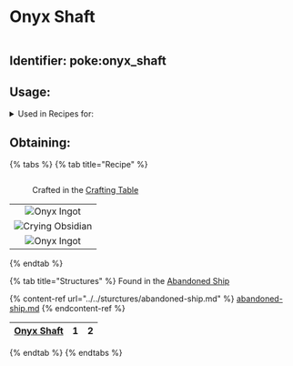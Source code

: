 # Onyx Shaft

<figure><img src="https://github.com/user-attachments/assets/2711462c-b5b7-4923-88d2-523da33d3edd" alt=""><figcaption></figcaption></figure>



## Identifier: **poke:onyx\_shaft** <a href="#identifier" id="identifier"></a>

## Usage:

<details>

<summary>Used in Recipes for:</summary>

* Circuit Sword
* Onyx Sword
* Radium Sword
* Shade Sword
* Cobalt Battleaxe
* Onyx Battleaxe
* Radium Battleaxe
* Shade Battleaxe
* Holy Battleaxe
* Godly Battleaxe
* Galaxy Battleaxe
* Astral Battleaxe
* Medic Battleaxe
* Hellish Battleaxe
* Demonic Battleaxe
* Void Battleaxe
* Death Battleaxe
* Molten Battleaxe
* Nebula Battleaxe
* Cobalt Scythe
* Galactic Scythe
* Cobalt Haxel
* Onyx Haxel
* Astral Upgrader
* Cobalt Upgrader
* Demonic Upgrader
* Galaxy Upgrader
* Godly Upgrader
* Hellish Upgrader
* Holy Upgrader
* Onyx Upgrader
* Shade Upgrader
* Void Upgrader

</details>



## Obtaining:

{% tabs %}
{% tab title="Recipe" %}


<figure><img src="https://minecraft.wiki/images/thumb/Crafting_Table_JE4_BE3.png/150px-Crafting_Table_JE4_BE3.png?5767f" alt=""><figcaption><p>Crafted in the <a href="https://minecraft.wiki/w/Crafting_Table">Crafting Table</a></p></figcaption></figure>

|                                                                                                                                   |
| :-------------------------------------------------------------------------------------------------------------------------------: |
|                   ![Onyx Ingot](https://github.com/user-attachments/assets/436247aa-b55d-4e05-aefc-8cfa2fee648a)                  |
| ![Crying Obsidian](https://minecraft.wiki/images/thumb/Crying\_Obsidian\_JE1\_BE1.png/150px-Crying\_Obsidian\_JE1\_BE1.png?f1f04) |
|                   ![Onyx Ingot](https://github.com/user-attachments/assets/436247aa-b55d-4e05-aefc-8cfa2fee648a)                  |
{% endtab %}

{% tab title="Structures" %}
Found in the [Abandoned Ship](../../sturctures/abandoned-ship.md)

{% content-ref url="../../sturctures/abandoned-ship.md" %}
[abandoned-ship.md](../../sturctures/abandoned-ship.md)
{% endcontent-ref %}





| [<img src="https://pfewiki.gitbook.io/~gitbook/image?url=https%3A%2F%2Fgithub.com%2Fuser-attachments%2Fassets%2F2711462c-b5b7-4923-88d2-523da33d3edd&#x26;width=40&#x26;dpr=4&#x26;quality=100&#x26;sign=f7085485&#x26;sv=1" alt="" data-size="line">Onyx Shaft](https://pfewiki.gitbook.io/home/items/crafting-components/onyx-shaft) |  1  |  2  |
| :------------------------------------------------------------------------------------------------------------------------------------------------------------------------------------------------------------------------------------------------------------------------------------------------------------------------------------: | :-: | :-: |
{% endtab %}
{% endtabs %}
